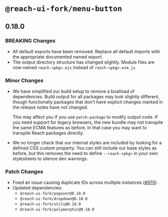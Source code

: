 # `@reach-ui-fork/menu-button`

## 0.18.0

### BREAKING Changes

- All default exports have been removed. Replace all default imports with the appropriate documented named export.
- The output directory structure has changed slightly. Module files are now named `reach-<pkg>.mjs` instead of `reach-<pkg>.esm.js`.

### Minor Changes

- We have simplified our build setup to remove a boatload of dependencies. Build output for all packages may look slightly different, though functionally packages that don't have explicit changes marked in the release notes have not changed.

  This may affect you if you use `patch-package` to modify output code. If you need support for legacy browsers, the new bundle may not transpile the same ECMA features as before. In that case you may want to transpile Reach packages directly.

- We no longer check that our internal styles are included by looking for a defined CSS custom property. You can still include our base styles as before, but this removes the need to define `--reach-<pkg>` in your own stylesheets to silence dev warnings.

### Patch Changes

- Fixed an issue causing duplicate IDs across multiple instances ([#970](https://github.com/reach/reach-ui/pull/970))
- Updated dependencies:
  - `@reach-ui-fork/popover@0.18.0`
  - `@reach-ui-fork/dropdown@0.18.0`
  - `@reach-ui-fork/utils@0.18.0`
  - `@reach-ui-fork/polymorphic@0.18.0`
